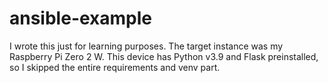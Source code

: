 # ansible-example

I wrote this just for learning purposes. The target instance was my Raspberry Pi Zero 2 W.
This device has Python v3.9 and Flask preinstalled, so I skipped the entire requirements and venv part.